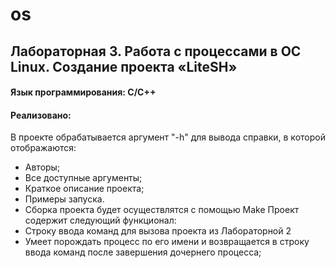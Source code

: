 # os
## Лабораторная 3. Работа с процессами в ОС Linux. Создание проекта «LiteSH»


#### Язык программирования: С/С++

#### Реализовано:
В проекте обрабатывается аргумент "-h" для вывода справки, в которой отображаются:
- Авторы;
- Все доступные аргументы;
- Краткое описание проекта;
- Примеры запуска.
- Сборка проекта будет осуществлятся с помощью Make
 Проект содержит следующий функционал:
- Строку ввода команд для вызова проекта из Лабораторной 2
- Умеет порождать процесс по его имени и возвращается в строку ввода команд после завершения дочернего процесса;
